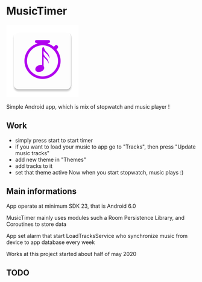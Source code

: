# MusicTimer
![MusicTimer logo](app/src/main/res/mipmap-xxxhdpi/ic_launcher.png "MusicTimer logo")

Simple Android app, which is mix of stopwatch and music player !

## Work
* simply press start to start timer
* if you want to load your music to app go to "Tracks", then press "Update music tracks"
* add new theme in "Themes"
* add tracks to it
* set that theme active
Now when you start stopwatch, music plays :)

## Main informations
App operate at minimum SDK 23, that is Android 6.0

MusicTimer mainly uses modules such a Room Persistence Library, and Coroutines to store data

App set alarm that start LoadTracksService who synchronize music from device to app database every week

Works at this project started about half of may 2020

## TODO
